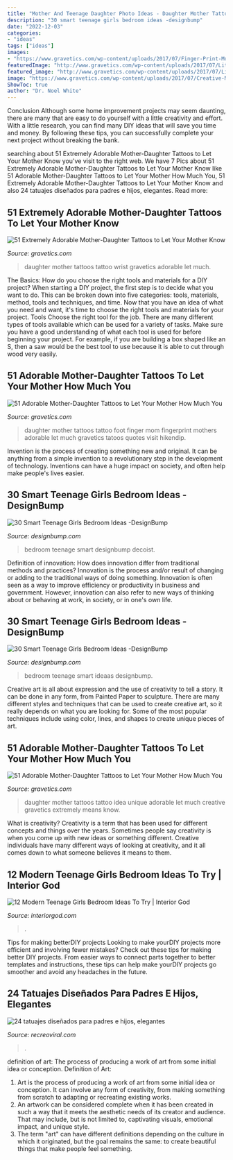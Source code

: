 ```yaml
---
title: "Mother And Teenage Daughter Photo Ideas - Daughter Mother Tattoos Tattoo Idea Unique Adorable Let Much Creative Gravetics Extremely Means Know"
description: "30 smart teenage girls bedroom ideas -designbump"
date: "2022-12-03"
categories:
- "ideas"
tags: ["ideas"]
images:
- "https://www.gravetics.com/wp-content/uploads/2017/07/Finger-Print-Mother-Daughter-Tattoo-On-Foot.jpg"
featuredImage: "http://www.gravetics.com/wp-content/uploads/2017/07/Little-Tattoo-On-Wrist.jpg"
featured_image: "http://www.gravetics.com/wp-content/uploads/2017/07/Little-Tattoo-On-Wrist.jpg"
image: "https://www.gravetics.com/wp-content/uploads/2017/07/Creative-Mother-Daughter-Tattoo-Idea.jpg"
ShowToc: true
author: "Dr. Noel White"
---
```



Conclusion
Although some home improvement projects may seem daunting, there are many that are easy to do yourself with a little creativity and effort. With a little research, you can find many DIY ideas that will save you time and money. By following these tips, you can successfully complete your next project without breaking the bank.

	

		
searching about 51 Extremely Adorable Mother-Daughter Tattoos to Let Your Mother Know you've visit to the right web. We have 7 Pics about 51 Extremely Adorable Mother-Daughter Tattoos to Let Your Mother Know like 51 Adorable Mother-Daughter Tattoos to Let Your Mother How Much You, 51 Extremely Adorable Mother-Daughter Tattoos to Let Your Mother Know and also 24 tatuajes diseñados para padres e hijos, elegantes. Read more:
		
    
## 51 Extremely Adorable Mother-Daughter Tattoos To Let Your Mother Know

<img loading=lazy src="http://www.gravetics.com/wp-content/uploads/2017/07/Little-Tattoo-On-Wrist.jpg" onerror="this.onerror=null;this.src='https://tse1.mm.bing.net/th?id=OIP.uNVGALFj5TsxN5dKb1VeZQHaJ4&amp;pid=15.1';" alt="51 Extremely Adorable Mother-Daughter Tattoos to Let Your Mother Know">

_Source: gravetics.com_

>daughter mother tattoos tattoo wrist gravetics adorable let much. 

	

The Basics: How do you choose the right tools and materials for a DIY project?
When starting a DIY project, the first step is to decide what you want to do. This can be broken down into five categories: tools, materials, method, tools and techniques, and time. Now that you have an idea of what you need and want, it's time to choose the right tools and materials for your project.
Tools
Choose the right tool for the job. There are many different types of tools available which can be used for a variety of tasks. Make sure you have a good understanding of what each tool is used for before beginning your project. For example, if you are building a box shaped like an S, then a saw would be the best tool to use because it is able to cut through wood very easily.

    
## 51 Adorable Mother-Daughter Tattoos To Let Your Mother How Much You

<img loading=lazy src="https://www.gravetics.com/wp-content/uploads/2017/07/Finger-Print-Mother-Daughter-Tattoo-On-Foot.jpg" onerror="this.onerror=null;this.src='https://tse4.mm.bing.net/th?id=OIP.--J0rJrQbl25hTZPZe1DJQHaHa&amp;pid=15.1';" alt="51 Adorable Mother-Daughter Tattoos to Let Your Mother How Much You">

_Source: gravetics.com_

>daughter mother tattoos tattoo foot finger mom fingerprint mothers adorable let much gravetics tatoos quotes visit hikendip. 

	

Invention is the process of creating something new and original. It can be anything from a simple invention to a revolutionary step in the development of technology. Inventions can have a huge impact on society, and often help make people's lives easier.

    
## 30 Smart Teenage Girls Bedroom Ideas -DesignBump

<img loading=lazy src="https://cdn.designbump.com/wp-content/uploads/2014/09/teenage-girl-bedroom-ideaas-023.jpg" onerror="this.onerror=null;this.src='https://tse1.mm.bing.net/th?id=OIP.A8dwSLDUYl46Bo5rQm3n0AHaIO&amp;pid=15.1';" alt="30 Smart Teenage Girls Bedroom Ideas -DesignBump">

_Source: designbump.com_

>bedroom teenage smart designbump decoist. 

	

Definition of innovation: How does innovation differ from traditional methods and practices?
Innovation is the process and/or result of changing or adding to the traditional ways of doing something. Innovation is often seen as a way to improve efficiency or productivity in business and government. However, innovation can also refer to new ways of thinking about or behaving at work, in society, or in one's own life.

    
## 30 Smart Teenage Girls Bedroom Ideas -DesignBump

<img loading=lazy src="https://cdn.designbump.com/wp-content/uploads/2014/09/teenage-girl-bedroom-ideaas-021.jpg" onerror="this.onerror=null;this.src='https://tse3.mm.bing.net/th?id=OIP.FQBgBMBvWRfQuM43jNJgswHaLH&amp;pid=15.1';" alt="30 Smart Teenage Girls Bedroom Ideas -DesignBump">

_Source: designbump.com_

>bedroom teenage smart ideaas designbump. 

	

Creative art is all about expression and the use of creativity to tell a story. It can be done in any form, from Painted Paper to sculpture. There are many different styles and techniques that can be used to create creative art, so it really depends on what you are looking for. Some of the most popular techniques include using color, lines, and shapes to create unique pieces of art.

    
## 51 Adorable Mother-Daughter Tattoos To Let Your Mother How Much You

<img loading=lazy src="https://www.gravetics.com/wp-content/uploads/2017/07/Creative-Mother-Daughter-Tattoo-Idea.jpg" onerror="this.onerror=null;this.src='https://tse1.mm.bing.net/th?id=OIP.DvA5oJYI4j1Ve3CSZ2q1dwHaHa&amp;pid=15.1';" alt="51 Adorable Mother-Daughter Tattoos to Let Your Mother How Much You">

_Source: gravetics.com_

>daughter mother tattoos tattoo idea unique adorable let much creative gravetics extremely means know. 

	

What is creativity?
Creativity is a term that has been used for different concepts and things over the years. Sometimes people say creativity is when you come up with new ideas or something different. Creative individuals have many different ways of looking at creativity, and it all comes down to what someone believes it means to them.

    
## 12 Modern Teenage Girls Bedroom Ideas To Try | Interior God

<img loading=lazy src="https://interiorgod.com/wp-content/uploads/2016/11/Modern-Teenage-Girls-Bedroom-Ideas-To-Try.jpg" onerror="this.onerror=null;this.src='https://tse4.mm.bing.net/th?id=OIP._Et6FdCyZUsA8xlk-p3YrwHaLH&amp;pid=15.1';" alt="12 Modern Teenage Girls Bedroom Ideas To Try | Interior God">

_Source: interiorgod.com_

>. 

	

Tips for making betterDIY projects
Looking to make yourDIY projects more efficient and involving fewer mistakes? Check out these tips for making better DIY projects. From easier ways to connect parts together to better templates and instructions, these tips can help make yourDIY projects go smoother and avoid any headaches in the future.

    
## 24 Tatuajes Diseñados Para Padres E Hijos, Elegantes

<img loading=lazy src="http://www.recreoviral.com/wp-content/uploads/2016/05/TATUAJES-ENTRE-PADRES-HIJOS-5.jpg" onerror="this.onerror=null;this.src='https://tse3.mm.bing.net/th?id=OIP._NXo68lyaLAmc7bf7CNYcQHaHd&amp;pid=15.1';" alt="24 tatuajes diseñados para padres e hijos, elegantes">

_Source: recreoviral.com_

>. 

	

definition of art: The process of producing a work of art from some initial idea or conception.
Definition of Art:
1. Art is the process of producing a work of art from some initial idea or conception. It can involve any form of creativity, from making something from scratch to adapting or recreating existing works.
2. An artwork can be considered complete when it has been created in such a way that it meets the aesthetic needs of its creator and audience. That may include, but is not limited to, captivating visuals, emotional impact, and unique style.
3. The term "art" can have different definitions depending on the culture in which it originated, but the goal remains the same: to create beautiful things that make people feel something.

